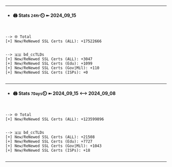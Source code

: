 

---
- #### 🖨️ **Stats** `24Hr`⏲️ ➼ 2024_09_15
```console


--> 🌐 Total
[+] New/ReNewed SSL Certs (ALL): +17522666


--> 🇧🇩 bd_ccTLDs
[+] New/ReNewed SSL Certs (ALL): +3047
[+] New/ReNewed SSL Certs (Edu): +1099
[+] New/ReNewed SSL Certs (Gov|Mil): +110
[+] New/ReNewed SSL Certs (ISPs): +0


```

---
- #### 🖨️ **Stats** `7Days`⏲️ ➼ 2024_09_15 <--> 2024_09_08
```console


--> 🌐 Total
[+] New/ReNewed SSL Certs (ALL): +123599896


--> 🇧🇩 bd_ccTLDs
[+] New/ReNewed SSL Certs (ALL): +21508
[+] New/ReNewed SSL Certs (Edu): +7727
[+] New/ReNewed SSL Certs (Gov|Mil): +1043
[+] New/ReNewed SSL Certs (ISPs): +18


```

---


